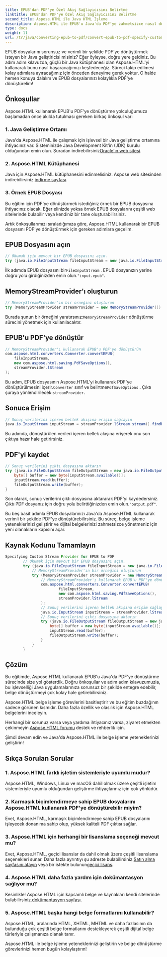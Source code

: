 ```yaml
---
title: EPUB'dan PDF'ye Özel Akış Sağlayıcısını Belirtme
linktitle: EPUB'dan PDF'ye Özel Akış Sağlayıcısını Belirtme
second_title: Aspose.HTML ile Java HTML İşleme
description: Aspose.HTML ile EPUB'u Java'da PDF'ye zahmetsizce nasıl dönüştürebileceğinizi öğrenin ve belge işleme yeteneklerinizi geliştirin.
type: docs
weight: 11
url: /tr/java/converting-epub-to-pdf/convert-epub-to-pdf-specify-custom-stream-provider/
---
```


EPUB dosyalarını sorunsuz ve verimli bir şekilde PDF'ye dönüştürmek isteyen bir Java geliştiricisi misiniz? Eğer öyleyse, doğru yere geldiniz. Bu adım adım kılavuzda, güçlü bir Java kütüphanesi olan Aspose.HTML'yi kullanarak bunu nasıl başaracağımızı keşfedeceğiz. Süreci takip edilmesi kolay adımlara ayıracağımız için önceden deneyime gerek yoktur. O halde hemen konuya dalalım ve EPUB dosyalarınızı kolaylıkla PDF'ye dönüştürelim!

## Önkoşullar

Aspose.HTML kullanarak EPUB'u PDF'ye dönüştürme yolculuğumuza başlamadan önce akılda tutulması gereken birkaç önkoşul var:

### 1. Java Geliştirme Ortamı

 Java'da Aspose.HTML ile çalışmak için işlevsel bir Java geliştirme ortamına ihtiyacınız var. Sisteminizde Java Development Kit'in (JDK) kurulu olduğundan emin olun. Şuradan indirebilirsiniz[Oracle'ın web sitesi](https://www.oracle.com/java/technologies/javase-downloads.html).

### 2. Aspose.HTML Kütüphanesi

 Java için Aspose.HTML kütüphanesini edinmelisiniz. Aspose web sitesinden indirebilirsiniz.[indirme sayfası](https://releases.aspose.com/html/java/).

### 3. Örnek EPUB Dosyası

Bu eğitim için PDF'ye dönüştürmek istediğiniz örnek bir EPUB dosyasına ihtiyacınız olacak. Eğer elinizde yoksa örnek EPUB dosyalarını çeşitli web sitelerinde bulabilir veya kendiniz bir tane oluşturabilirsiniz.

Artık önkoşullarımızı sıraladığımıza göre, Aspose.HTML kullanarak bir EPUB dosyasını PDF'ye dönüştürmek için gereken adımlara geçelim.

## EPUB Dosyasını açın

```java
// Okumak için mevcut bir EPUB dosyasını açın.
try (java.io.FileInputStream fileInputStream = new java.io.FileInputStream(Resources.input("input.epub"))) {
```

 İlk adımda EPUB dosyasını bir`FileInputStream` . EPUB dosyanızın yerine doğru yolu girdiğinizden emin olun.`"input.epub"`.

## MemoryStreamProvider'ı oluşturun

```java
// MemoryStreamProvider'ın bir örneğini oluşturun
try (MemoryStreamProvider streamProvider = new MemoryStreamProvider()) {
```

 Burada şunun bir örneğini yaratırsınız:`MemoryStreamProvider` dönüştürme sürecini yönetmek için kullanılacaktır.

## EPUB'u PDF'ye dönüştür

```java
// MemoryStreamProvider'ı kullanarak EPUB'u PDF'ye dönüştürün
com.aspose.html.converters.Converter.convertEPUB(
    fileInputStream,
    new com.aspose.html.saving.PdfSaveOptions(),
    streamProvider.lStream
);
```

 Bu adım, EPUB dosyasının Aspose.HTML'yi kullanarak PDF'ye dönüştürülmesini içerir.`Converter` sınıf ve belirtme`PdfSaveOptions` . Çıktı şuraya yönlendirilecek:`streamProvider`.

## Sonuca Erişim

```java
// Sonuç verilerini içeren bellek akışına erişim sağlayın
java.io.InputStream inputStream = streamProvider.lStream.stream().findFirst().get();
```

Bu adımda, dönüştürülen verileri içeren bellek akışına erişerek onu son çıktıya hazır hale getirirsiniz.

## PDF'yi kaydet

```java
// Sonuç verilerini çıktı dosyasına aktarın
try (java.io.FileOutputStream fileOutputStream = new java.io.FileOutputStream(Resources.output("output.pdf"))) {
    byte[] buffer = new byte[inputStream.available()];
    inputStream.read(buffer);
    fileOutputStream.write(buffer);
}
```

 Son olarak, sonuç verilerini çıktı dosyasına aktararak PDF'yi kaydedersiniz. Çıktı PDF dosyanız için doğru yolu belirttiğinizden emin olun.`"output.pdf"`.

Bu beş basit adımla EPUB dosyalarınızı Java'da Aspose.HTML kullanarak verimli bir şekilde PDF'ye dönüştürebilirsiniz. Bu süreç, belge işleme yeteneklerinizi geliştirir ve dijital belgelerinizi zahmetsizce yönetmeniz için yeni olanakların kapısını açar.

## Kaynak Kodunu Tamamlayın
```java
Specifying Custom Stream Provider for EPUB to PDF
        // Okumak için mevcut bir EPUB dosyasını açın.
        try (java.io.FileInputStream fileInputStream = new java.io.FileInputStream(Resources.input("input.epub"))) {
            // MemoryStreamProvider'ın bir örneğini oluşturun
            try (MemoryStreamProvider streamProvider = new MemoryStreamProvider()) {
                // MemoryStreamProvider'ı kullanarak EPUB'u PDF'ye dönüştürün
                com.aspose.html.converters.Converter.convertEPUB(
                        fileInputStream,
                        new com.aspose.html.saving.PdfSaveOptions(),
                        streamProvider.lStream
                );
                // Sonuç verilerini içeren bellek akışına erişim sağlayın
                java.io.InputStream inputStream = streamProvider.lStream.stream().findFirst().get();
                // Sonuç verilerini çıktı dosyasına aktarın
                try (java.io.FileOutputStream fileOutputStream = new java.io.FileOutputStream(Resources.output("output.pdf"))) {
                    byte[] buffer = new byte[inputStream.available()];
                    inputStream.read(buffer);
                    fileOutputStream.write(buffer);
                }
            }
        }
```

## Çözüm

Bu eğitimde, Aspose.HTML kullanarak EPUB'u Java'da PDF'ye dönüştürme sürecinde size yol gösterdik. Doğru önkoşullar ve adım adım kılavuzumuzla, bu işlevselliği Java uygulamalarınıza sorunsuz bir şekilde entegre edebilir, belge dönüştürmeyi çok kolay hale getirebilirsiniz.

Aspose.HTML belge işleme görevlerini basitleştirir ve bu eğitim buzdağının sadece görünen kısmıdır. Daha fazla özellik ve olasılık için Aspose.HTML belgelerini inceleyin.

 Herhangi bir sorunuz varsa veya yardıma ihtiyacınız varsa, ziyaret etmekten çekinmeyin.[Aspose.HTML forumu](https://forum.aspose.com/) destek ve rehberlik için.

Şimdi devam edin ve Java'da Aspose.HTML ile belge işleme yeteneklerinizi geliştirin!

## Sıkça Sorulan Sorular

### 1. Aspose.HTML farklı işletim sistemleriyle uyumlu mudur?

Aspose.HTML, Windows, Linux ve macOS dahil olmak üzere çeşitli işletim sistemleriyle uyumlu olduğundan geliştirme ihtiyaçlarınız için çok yönlüdür.

### 2. Karmaşık biçimlendirmeye sahip EPUB dosyalarını Aspose.HTML kullanarak PDF'ye dönüştürebilir miyim?

Evet, Aspose.HTML, karmaşık biçimlendirmeye sahip EPUB dosyalarını işleyecek donanıma sahip olup, yüksek kaliteli PDF çıktısı sağlar.

### 3. Aspose.HTML için herhangi bir lisanslama seçeneği mevcut mu?

 Evet, Aspose.HTML, geçici lisanslar da dahil olmak üzere çeşitli lisanslama seçenekleri sunar. Daha fazla ayrıntıyı şu adreste bulabilirsiniz:[Satın alma sayfasını atayın](https://purchase.aspose.com/buy) veya bir istekte bulunun[geçici lisans](https://purchase.aspose.com/temporary-license/).

### 4. Aspose.HTML daha fazla yardım için dokümantasyon sağlıyor mu?

 Kesinlikle! Aspose.HTML için kapsamlı belge ve kaynakları kendi sitelerinde bulabilirsiniz.[dokümantasyon sayfası](https://reference.aspose.com/html/java/).

### 5. Aspose.HTML başka hangi belge formatlarını kullanabilir?

Aspose.HTML, aralarında HTML, XHTML, MHTML ve daha fazlasının da bulunduğu çok çeşitli belge formatlarını destekleyerek çeşitli dijital belge türleriyle çalışmanıza olanak tanır.

Aspose.HTML ile belge işleme yeteneklerinizi geliştirin ve belge dönüştürme görevlerinizi hemen bugün kolaylaştırın!
